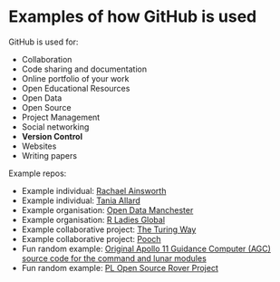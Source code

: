# Examples of how GitHub is used

GitHub is used for:
- Collaboration
- Code sharing and documentation
- Online portfolio of your work
- Open Educational Resources
- Open Data
- Open Source 
- Project Management
- Social networking
- **Version Control**
- Websites
- Writing papers


Example repos:
- Example individual: [Rachael Ainsworth](https://github.com/rainsworth/)
- Example individual: [Tania Allard](https://github.com/trallard)
- Example organisation: [Open Data Manchester](https://github.com/OpenDataManchester)
- Example organisation: [R Ladies Global](https://github.com/rladies)
- Example collaborative project: [The Turing Way](https://github.com/alan-turing-institute/the-turing-way/)
- Example collaborative project: [Pooch](https://github.com/fatiando/pooch)
- Fun random example: [Original Apollo 11 Guidance Computer (AGC) source code for the command and lunar modules](https://github.com/chrislgarry/Apollo-11)
- Fun random example: [PL Open Source Rover Project](https://github.com/nasa-jpl/open-source-rover)
